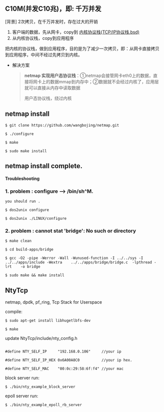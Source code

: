 
## C10M(并发C10兆)，即: 千万并发

[背景] 2次拷贝，在千万并发时，存在过大的开销

1. 客户端的数据，先从网卡，copy到 <u>内核协议栈(TCP/IP协议栈,bsd)</u>
2. 从内核协议栈，copy到应用程序

把内核的协议栈，做到应用程序，目的是为了减少一次拷贝，即：从网卡直接拷贝到应用程序，中间不经过先拷贝到内核。

- 解决方案

  > **netmap 实现用户态协议栈**：①netmap会接管网卡eth0上的数据，直接将网卡上的数据mmap到内存中；②数据就不会经过内核了，应用层就可以直接从内存中读取数据
  >
  > 用户态协议栈，绕过内核


## netmap install
```
$ git clone https://github.com/wangbojing/netmap.git

$ ./configure

$ make 

$ sudo make install
```
## netmap install complete.

#### Troubleshooting

### 1. problem : configure --> /bin/sh^M. 

	you should run . 
```
$ dos2unix configure

$ dos2unix ./LINUX/configure
```
### 2. problem : cannot stat 'bridge': No such or directory

```
$ make clean

$ cd build-apps/bridge

$ gcc -O2 -pipe -Werror -Wall -Wunused-function -I ../../sys -I ../../apps/include -Wextra    ../../apps/bridge/bridge.c  -lpthread -lrt    -o bridge

$ sudo make && make install
```

## NtyTcp
netmap, dpdk, pf_ring, Tcp Stack for Userspace 

compile:
```
$ sudo apt-get install libhugetlbfs-dev

$ make
```

update NtyTcp/include/nty_config.h 
```

#define NTY_SELF_IP		"192.168.0.106" 	//your ip

#define NTY_SELF_IP_HEX	0x6A00A8C0 			//your ip hex.

#define NTY_SELF_MAC	"00:0c:29:58:6f:f4" //your mac
```

block server run:
```
$ ./bin/nty_example_block_server
```
epoll server run:
```
$ ./bin/nty_example_epoll_rb_server
```


